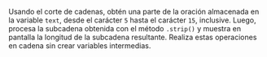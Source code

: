 
Usando el corte de cadenas, obtén una parte de la oración almacenada en la variable `text`, desde el carácter `5` hasta el carácter `15`, inclusive. Luego, procesa la subcadena obtenida con el método `.strip()` y muestra en pantalla la longitud de la subcadena resultante. Realiza estas operaciones en cadena sin crear variables intermedias.

